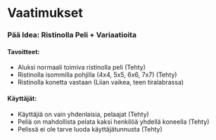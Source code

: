 # Vaatimukset

### Pää Idea: Ristinolla Peli + Variaatioita

#### Tavoitteet:

* Aluksi normaali toimiva ristinolla peli (Tehty)
* Ristinolla isommilla pohjilla (4x4, 5x5, 6x6, 7x7) (Tehty)
* Ristinolla konetta vastaan (Liian vaikea, teen tiralabrassa)

#### Käyttäjät: 

* Käyttäjiä on vain yhdenlaisia, pelaajat (Tehty)
* Peliä on mahdollista pelata kaksi henkilöä yhdellä koneella (Tehty)
* Pelissä ei ole tarve luoda käyttäjätunnusta (Tehty)
